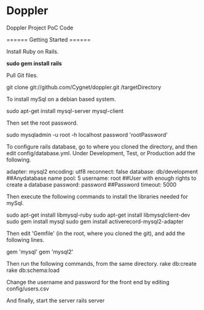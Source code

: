 Doppler
=======

Doppler Project PoC Code

====== Getting Started ======

Install Ruby on Rails.

  <b>sudo gem install rails</b>
  
  
Pull Git files.

  git clone git://github.com/Cygnet/doppler.git /targetDirectory
  

To install mySql on a debian based system.

  sudo apt-get install mysql-server mysql-client

Then set the root password.

  sudo mysqladmin -u root -h localhost password 'rootPassword'


To configure rails database, go to where you cloned the directory, and then edit config/database.yml. Under Development, Test, or Production add the following.

  adapter: mysql2
  encoding: utf8
  reconnect: false
  database: db/development  ##Anydatabase name
  pool: 5
  username: root            ##User with enough rights to create a database
  password: password        ##Password
  timeout: 5000
  
Then execute the following commands to install the libraries needed for mySql.

  sudo apt-get install libmysql-ruby
  sudo apt-get install libmysqlclient-dev
  sudo gem install mysql
  sudo gem install activerecord-mysql2-adapter

Then edit 'Gemfile' (in the root, where you cloned the git), and add the following lines.

  gem 'mysql'
  gem 'mysql2'


Then run the following commands, from the same directory.
  rake db:create
  rake db:schema:load
  
Change the username and password for the front end by editing config/users.csv
  
And finally, start the server
  rails server